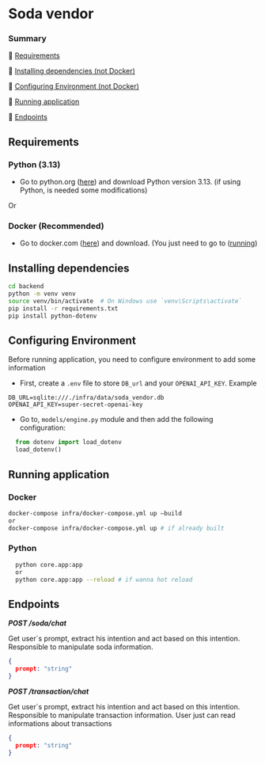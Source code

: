 # Soda vendor

### Summary 

:small_blue_diamond: [Requirements](#Requirements)

:small_blue_diamond: [Installing dependencies (not Docker)](#Installing-dependencies)

:small_blue_diamond: [Configuring Environment (not Docker)](#Configuring-environment)

:small_blue_diamond: [Running application](#Running-application)

:small_blue_diamond: [Endpoints](#Endpoints)

## Requirements

### Python (3.13)
- Go to python.org ([here](https://www.python.org/downloads/)) and download Python version 3.13. (if using Python, is needed some modifications)

Or

### Docker (Recommended)
- Go to docker.com ([here](https://www.docker.com/)) and download. (You just need to go to ([running]((#Running-application)))

## Installing dependencies

```sh
cd backend
python -m venv venv
source venv/bin/activate  # On Windows use `venv\Scripts\activate`
pip install -r requirements.txt
pip install python-dotenv
```


## Configuring Environment
  Before running application, you need to configure environment to add some information
  - First, create a `.env` file to store `DB_url` and your `OPENAI_API_KEY`. Example
```env
DB_URL=sqlite:///./infra/data/soda_vendor.db
OPENAI_API_KEY=super-secret-openai-key
```
  - Go to, `models/engine.py` module and then add the following configuration:
```python
  from dotenv import load_dotenv
  load_dotenv()
```

## Running application

### Docker
```sh
docker-compose infra/docker-compose.yml up –build
or
docker-compose infra/docker-compose.yml up # if already built
```

### Python
```sh
  python core.app:app
  or
  python core.app:app --reload # if wanna hot reload
```
## Endpoints

***POST /soda/chat***

Get user`s prompt, extract his intention and act based on this intention. Responsible to manipulate soda information.

```json
{
  prompt: "string"
}
```


***POST /transaction/chat***

Get user`s prompt, extract his intention and act based on this intention. Responsible to manipulate transaction information.
User just can read informations about transactions

```json
{
  prompt: "string"
}
```
